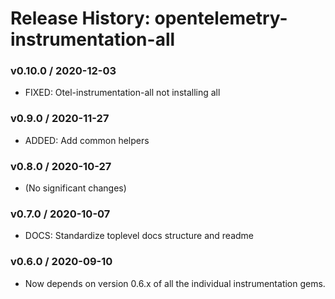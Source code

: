 # Release History: opentelemetry-instrumentation-all

### v0.10.0 / 2020-12-03

* FIXED: Otel-instrumentation-all not installing all 

### v0.9.0 / 2020-11-27

* ADDED: Add common helpers 

### v0.8.0 / 2020-10-27

* (No significant changes)

### v0.7.0 / 2020-10-07

* DOCS: Standardize toplevel docs structure and readme 

### v0.6.0 / 2020-09-10

* Now depends on version 0.6.x of all the individual instrumentation gems.

